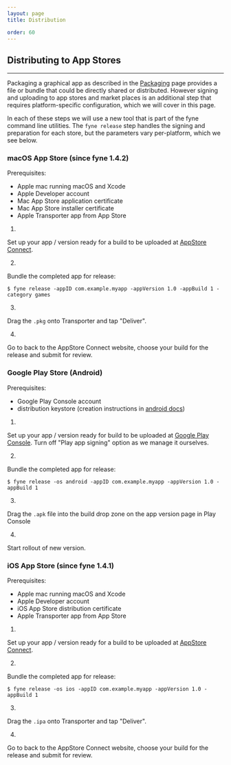 ```yaml
---
layout: page
title: Distribution	

order: 60
---
```


## Distributing to App Stores

---

Packaging a graphical app as described in the [Packaging](/started/packaging)
page provides a file or bundle that could be directly shared or distributed.
However signing and uploading to app stores and market places is an additional
step that requires platform-specific configuration, which we will cover in this
page.

In each of these steps we will use a new tool that is part of the fyne command
line utilities. The `fyne release` step handles the signing and preparation
for each store, but the parameters vary per-platform, which we see below.

### macOS App Store (since fyne 1.4.2)

Prerequisites:

* Apple mac running macOS and Xcode
* Apple Developer account
* Mac App Store application certificate
* Mac App Store installer certificate
* Apple Transporter app from App Store

1. 
Set up your app / version ready for a build to be uploaded at
[AppStore Connect](https://appstoreconnect.apple.com).

2.
Bundle the completed app for release:

```
$ fyne release -appID com.example.myapp -appVersion 1.0 -appBuild 1 -category games
```

3.
Drag the `.pkg` onto Transporter and tap "Deliver".

4.
Go to back to the AppStore Connect website, choose your build for the release and submit for review.

### Google Play Store (Android)

Prerequisites:

* Google Play Console account
* distribution keystore (creation instructions in
[android docs](https://developer.android.com/studio/publish/app-signing))

1.
Set up your app / version ready for build to be uploaded at
[Google Play Console](https://play.google.com/apps/publish). Turn off "Play app signing" option as we manage it ourselves.

2.
Bundle the completed app for release:

```
$ fyne release -os android -appID com.example.myapp -appVersion 1.0 -appBuild 1
```

3.
Drag the `.apk` file into the build drop zone on the app version page in Play Console

4.
Start rollout of new version.

### iOS App Store (since fyne 1.4.1)

Prerequisites:

* Apple mac running macOS and Xcode
* Apple Developer account
* iOS App Store distribution certificate
* Apple Transporter app from App Store

1.
Set up your app / version ready for a build to be uploaded at
[AppStore Connect](https://appstoreconnect.apple.com).

2.
Bundle the completed app for release:

```
$ fyne release -os ios -appID com.example.myapp -appVersion 1.0 -appBuild 1
```

3.
Drag the `.ipa` onto Transporter and tap "Deliver".

4.
Go to back to the AppStore Connect website, choose your build for the release and submit for review.
